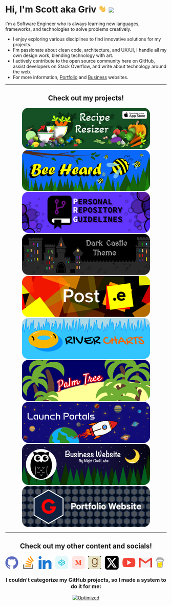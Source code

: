 <!-- Begin README -->

<h1 align="left">Hi, I'm Scott aka Griv <img src="./docs/images/wave.gif" width="25px">
<img src="https://komarev.com/ghpvc/?username=scottgriv&color=155124&style=flat-square&label=Profile+Views"></h1>

I'm a Software Engineer who is always learning new languages, frameworks, and technologies to solve problems creatively. 
* I enjoy exploring various disciplines to find innovative solutions for my projects. 
* I'm passionate about clean code, architecture, and UX/UI, I handle all my own design work, blending technology with art. 
* I actively contribute to the open source community here on GitHub, assist developers on Stack Overflow, and write about technology around the web. 
* For more information, [Portfolio](https://scottgrivner.dev) and [Business](https://nightowllabs.io) websites.

<hr>
<h2 align="center"><b>Check out my projects!</b></h2>
<div align="center">
    <a href="https://reciperesizer.com" target="_blank"><img src="./docs/images/banners/recipe-resizer-banner_small-rounded.png" alt="Recipe Resizer Banner" width="400" height="128"/></a>
    <a href="https://beeheard.com" target="_blank"><img src="./docs/images/banners/bee-heard-banner_small-rounded.png" alt="Bee Heard Banner" width="400" height="128"/></a>
    <a href="https://github.com/scottgriv/PRG-Personal-Repository-Guidelines" target="_blank"><img src="./docs/images/banners/prg-banner_small-rounded.png" alt="PRG Banner" width="400" height="128"/></a>
    <a href="https://github.com/scottgriv/Dark-Castle-Theme" target="_blank"><img src="./docs/images/banners/dark-castle-banner_small-rounded.png"alt="Dark Castle Theme" width="400" height="128"/></a>
    <a href="https://github.com/scottgriv/Post.e" target="_blank"><img src="./docs/images/banners/post-e-banner_small-rounded.png" alt="Post.e Banner" width="400" height="128"/></a>
    <a href="https://github.com/scottgriv/River-Charts" target="_blank"><img src="./docs/images/banners/river-charts-banner_small-rounded.png" alt="River Charts Banner" width="400" height="128"/></a>
    <a href="https://github.com/scottgriv/Palm-Tree" target="_blank"><img src="./docs/images/banners/palm-tree-banner_small-rounded.png"alt="Palm Tree Banner" width="400" height="128"/></a>
    <a href="https://github.com/scottgriv/Launch-Portals" target="_blank"><img src="./docs/images/banners/launch-portals-banner_small-rounded.png"alt="Launch Portals Banner" width="400" height="128"/></a>
    <a href="https://github.com/scottgriv/Business-Website" target="_blank"><img src="./docs/images/banners/nol-banner_small-rounded.png"alt="Business Website Banner" width="400" height="128"/></a>
    <a href="https://github.com/scottgriv/Portfolio-Website" target="_blank"><img src="./docs/images/banners/scottgriv-banner_small-rounded.png"alt="Portfolio Website Banner" width="400" height="128"/></a>
</div>
<hr>
<h2 align="center"><b>Check out my other content and socials!</b></h2>
<p align="center">
    <a href="https://github.com/Night-Owl-Labs" target="_blank"><img align="center" src="./docs/images/socials/github.svg" alt="GitHub" height="40" width="40" /></a>&nbsp;&nbsp;
    <a href="https://stackoverflow.com/users/3092847" target="_blank"><img align="center" src="./docs/images/socials/stack-overflow.svg" alt="Stack Overflow" height="40" width="40" /></a>&nbsp;&nbsp;
    <a href="https://linkedin.com/in/scottgrivner/" target="_blank"><img align="center" src="./docs/images/socials//linkedin.svg" alt="LinkedIn" height="40" width="40" /></a>&nbsp;&nbsp;
    <a href="https://codepen.io/scottgriv" target="blank"><img align="center" src="./docs/images/socials/codepen.svg" alt="Codepen" height="40" width="40" /></a>&nbsp;&nbsp;
    <a href="https://medium.com/@scottgrivner" target="blank"><img align="center" src="./docs/images/socials/medium.svg" alt="Medium" height="40" width="40" /></a>&nbsp;&nbsp;
    <a href="https://goodreads.com/scottgrivner" target="blank"><img align="center" src="./docs/images/socials/goodreads.png" alt="Goodreads" height="40" width="40" /></a>&nbsp;&nbsp;
    <a href="https://x.com/scottgrivner" target="blank"><img align="center" src="./docs/images/socials/x.png" alt="X" height="43" width="43" /></a>&nbsp;&nbsp;
    <a href="https://www.youtube.com/@scottgrivner" target="blank"><img align="center" src="./docs/images/socials/youtube.svg" alt="YouTube" height="40" width="40" /></a>&nbsp;&nbsp;
    <a href="mailto:scott.grivner@gmail.com" target="_blank"><img align="center" src="./docs/images/socials/gmail.png" alt="Gmail" height="40" width="40" /></a>&nbsp;&nbsp;
    <a href="https://www.buymeacoffee.com/scottgriv" target="blank"><img align="center" src="./docs/images/socials/bmc.png" alt="X" height="33" width="26" /></a>&nbsp;&nbsp;
</p>
<h3 align="center"><b>I couldn't categorize my GitHub projects, so I made a system to do it for me:</b></h3>
<p align="center">
    <a href="https://prgportfolio.com" target="_blank"><img src="https://github.com/scottgriv/PRG-Personal-Repository-Guidelines/raw/main/docs/images/prg_optimized.png" alt="Optimized" width="138" height="51" /></a>
</p>

<!-- End README -->

